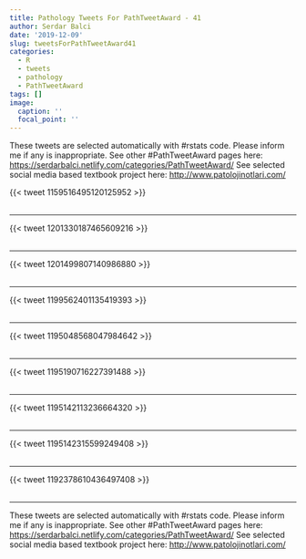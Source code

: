 ```yaml
---
title: Pathology Tweets For PathTweetAward - 41
author: Serdar Balci
date: '2019-12-09'
slug: tweetsForPathTweetAward41
categories:
  - R
  - tweets
  - pathology
  - PathTweetAward
tags: []
image:
  caption: ''
  focal_point: ''
---
```



These tweets are selected automatically with #rstats code. Please inform me if any is inappropriate.
See other #PathTweetAward pages here: https://serdarbalci.netlify.com/categories/PathTweetAward/ 
See selected social media based textbook project here: http://www.patolojinotlari.com/

{{< tweet 1159516495120125952 >}}
<br>
<br>
<hr>
{{< tweet 1201330187465609216 >}}
<br>
<br>
<hr>
{{< tweet 1201499807140986880 >}}
<br>
<br>
<hr>
{{< tweet 1199562401135419393 >}}
<br>
<br>
<hr>
{{< tweet 1195048568047984642 >}}
<br>
<br>
<hr>
{{< tweet 1195190716227391488 >}}
<br>
<br>
<hr>
{{< tweet 1195142113236664320 >}}
<br>
<br>
<hr>
{{< tweet 1195142315599249408 >}}
<br>
<br>
<hr>
{{< tweet 1192378610436497408 >}}
<br>
<br>
<hr>


These tweets are selected automatically with #rstats code. Please inform me if any is inappropriate.
See other #PathTweetAward pages here: https://serdarbalci.netlify.com/categories/PathTweetAward/ 
See selected social media based textbook project here: http://www.patolojinotlari.com/
